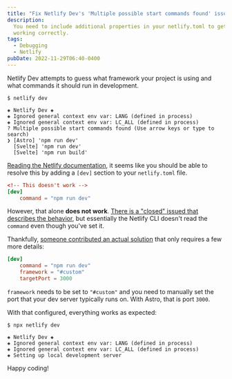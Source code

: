 ```yaml
---
title: "Fix Netlify Dev's 'Multiple possible start commands found' issue"
description:
  You need to include additional properties in your netlify.toml to get it
  working correctly.
tags:
  - Debugging
  - Netlify
pubDate: 2022-11-29T06:40-0400
---
```


Netlify Dev attempts to guess what framework your project is using and what
commands it should run in development.

```shell
$ netlify dev

◈ Netlify Dev ◈
◈ Ignored general context env var: LANG (defined in process)
◈ Ignored general context env var: LC_ALL (defined in process)
? Multiple possible start commands found (Use arrow keys or type to search)
❯ [Astro] 'npm run dev'
  [Svelte] 'npm run dev'
  [Svelte] 'npm run build'
```

[Reading the Netlify documentation](https://docs.netlify.com/configure-builds/file-based-configuration/#netlify-dev),
it seems like you should be able to resolve this by adding a `[dev]` section to
your `netlify.toml` file.

```toml
<!-- This doesn't work -->
[dev]
    command = "npm run dev"
```

However, that alone **does not work**.
[There is a "closed" issued that describes the behavior](https://github.com/netlify/cli/issues/410),
but essentially the Netlify CLI doesn't read the `command` even though you've
set it.

Thankfully,
[someone contributed an actual solution](https://github.com/netlify/cli/issues/410#issuecomment-1046147453)
that only requires a few more details:

```toml
[dev]
    command = "npm run dev"
    framework = "#custom"
    targetPort = 3000
```

`framework` needs to be set to `"#custom"` and you need to manually set the port
that your dev server typically runs on. With Astro, that is port `3000`.

With that configured, everything works as expected:

```shell
$ npx netlify dev

◈ Netlify Dev ◈
◈ Ignored general context env var: LANG (defined in process)
◈ Ignored general context env var: LC_ALL (defined in process)
◈ Setting up local development server
```

Happy coding!
